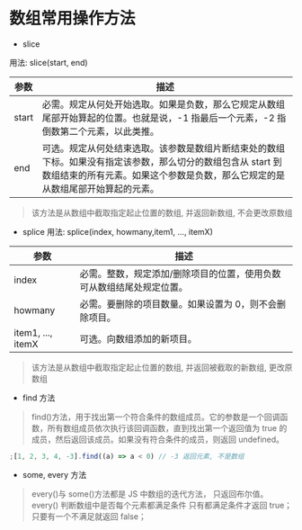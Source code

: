 # 数组常用操作方法

- slice

用法: slice(start, end)

| 参数  | 描述                                                                                                                                                                                          |
| ----- | --------------------------------------------------------------------------------------------------------------------------------------------------------------------------------------------- |
| start | 必需。规定从何处开始选取。如果是负数，那么它规定从数组尾部开始算起的位置。也就是说，-1 指最后一个元素，-2 指倒数第二个元素，以此类推。                                                        |
| end   | 可选。规定从何处结束选取。该参数是数组片断结束处的数组下标。如果没有指定该参数，那么切分的数组包含从 start 到数组结束的所有元素。如果这个参数是负数，那么它规定的是从数组尾部开始算起的元素。 |

> 该方法是从数组中截取指定起止位置的数组, 并返回新数组, 不会更改原数组

- splice
  用法: splice(index, howmany,item1, ..., itemX)

| 参数              | 描述                                                                  |
| ----------------- | --------------------------------------------------------------------- |
| index             | 必需。整数，规定添加/删除项目的位置，使用负数可从数组结尾处规定位置。 |
| howmany           | 必需。要删除的项目数量。如果设置为 0，则不会删除项目。                |
| item1, ..., itemX | 可选。向数组添加的新项目。                                            |

> 该方法是从数组中截取指定起止位置的数组, 并返回被截取的新数组, 更改原数组

- find 方法

> find()方法，用于找出第一个符合条件的数组成员。它的参数是一个回调函数，所有数组成员依次执行该回调函数，直到找出第一个返回值为 true 的成员，然后返回该成员。如果没有符合条件的成员，则返回 undefined。

```js
;[1, 2, 3, 4, -3].find((a) => a < 0) // -3 返回元素, 不是数组
```

- some, every 方法

> every()与 some()方法都是 JS 中数组的迭代方法， 只返回布尔值。
> every()
> 判断数组中是否每个元素都满足条件
> 只有都满足条件才返回 true；
> 只要有一个不满足就返回 false；
